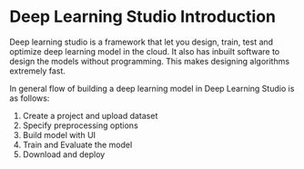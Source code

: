 # Deep Learning Studio Introduction

Deep learning studio is a framework that let you design, train, test and optimize deep learning model in the cloud. It also has inbuilt software to design the models without programming. This makes designing algorithms extremely fast.

In general flow of building a deep learning model in Deep Learning Studio is as follows:

1. Create a project and upload dataset
2. Specify preprocessing options
3. Build model with UI
4. Train and Evaluate the model
5. Download and deploy






